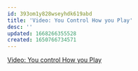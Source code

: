 ```yaml
---
id: 393om1y828wseyhdk619abd
title: 'Video: You Control How you Play'
desc: ''
updated: 1668266355528
created: 1650766734571
---
```


[Video: You control How you Play](https://www.youtube.com/watch?v=3STjOKmuJhc)
